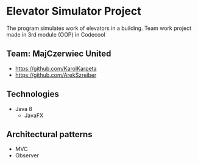 # Elevator Simulator Project
The program simulates work of elevators in a building.
Team work project made in 3rd module (OOP) in Codecool

## Team: MajCzerwiec United
* https://github.com/KarolKarpeta
* https://github.com/ArekSzreiber

## Technologies
* Java 8
    - JavaFX
## Architectural patterns
- MVC
- Observer


